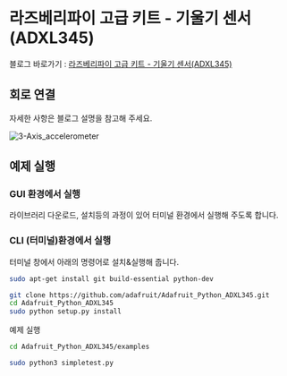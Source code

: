 # 라즈베리파이 고급 키트 - 기울기 센서(ADXL345)  

블로그 바로가기 : [라즈베리파이 고급 키트 - 기울기 센서(ADXL345)](https://blog.naver.com/elepartsblog/221532166120)  

## 회로 연결  

자세한 사항은 블로그 설명을 참고해 주세요.  

![3-Axis_accelerometer](https://blogfiles.pstatic.net/MjAxOTA1MDhfMTU3/MDAxNTU3MjczOTQ1NDMz.NgPa31Cb9ysLPwsua_F6PWLZD1axfMztRzqfpIJR6cIg.0mIzRBRUnfUDXsVSzNHsINgVXdcvbvhAsf9l6UC2IaUg.PNG.elepartsblog/2.PNG?type=w2)  

## 예제 실행  

### GUI 환경에서 실행  

라이브러리 다운로드, 설치등의 과정이 있어 터미널 환경에서 실행해 주도록 합니다.  

### CLI (터미널)환경에서 실행  

터미널 창에서 아래의 명령어로 설치&실행해 줍니다.  

```bash
sudo apt-get install git build-essential python-dev

git clone https://github.com/adafruit/Adafruit_Python_ADXL345.git
cd Adafruit_Python_ADXL345
sudo python setup.py install
```

예제 실행  

```bash
cd Adafruit_Python_ADXL345/examples

sudo python3 simpletest.py
```
